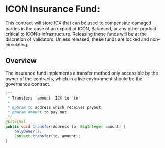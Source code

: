 # ICON Insurance Fund:
This contract will store ICX that can be used to compensate damaged parties in the case of an exploit of ICON, Balanced, or any other product critical to ICON’s infrastructure.
Releasing these funds will be at the discretion of validators. Unless released, these funds are locked and non-circulating.

## Overview
The insurance fund implements a transfer method only accessible by the owner of the contracts, which in a live environment should be the governance contract.

```java
/**
 * Transfers 'amount' ICX to 'to'
 *
 * @param to address which receives payout.
 * @param amount to pay out.
 */
@External
public void transfer(Address to, BigInteger amount) {
    onlyOwner();
    Context.transfer(to, amount);
}
```